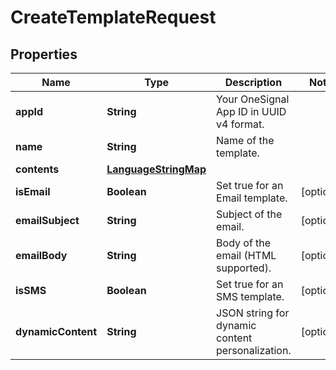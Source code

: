 

# CreateTemplateRequest


## Properties

| Name | Type | Description | Notes |
|------------ | ------------- | ------------- | -------------|
|**appId** | **String** | Your OneSignal App ID in UUID v4 format. |  |
|**name** | **String** | Name of the template. |  |
|**contents** | [**LanguageStringMap**](LanguageStringMap.md) |  |  |
|**isEmail** | **Boolean** | Set true for an Email template. |  [optional] |
|**emailSubject** | **String** | Subject of the email. |  [optional] |
|**emailBody** | **String** | Body of the email (HTML supported). |  [optional] |
|**isSMS** | **Boolean** | Set true for an SMS template. |  [optional] |
|**dynamicContent** | **String** | JSON string for dynamic content personalization. |  [optional] |



